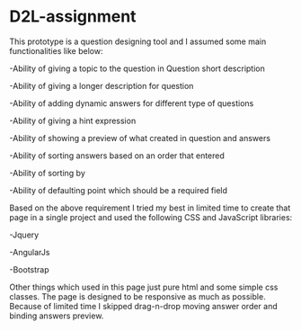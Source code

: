 # D2L-assignment

This prototype is a question designing tool and I assumed some main functionalities like below:

   -Ability of giving a topic to the question in Question short description

   -Ability of giving a longer description for question

   -Ability of adding dynamic answers for different type of questions

   -Ability of giving a hint expression

   -Ability of showing a preview of what created in question and answers

   -Ability of sorting answers based on an order that entered

   -Ability of sorting by 

   -Ability of defaulting point which should be a required field

Based on the above requirement I tried my best in limited time to create that page in a single project and used the following CSS and JavaScript libraries:

   -Jquery
  
   -AngularJs
  
   -Bootstrap

Other things which used in this page just pure html and some simple css classes. The page is designed to be responsive as much as possible. Because of limited time I skipped drag-n-drop moving answer order and binding answers preview.


